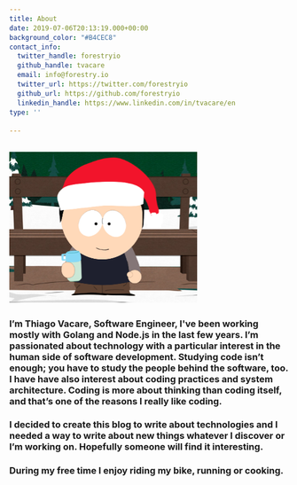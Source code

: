 ```yaml
---
title: About
date: 2019-07-06T20:13:19.000+00:00
background_color: "#B4CEC8"
contact_info:
  twitter_handle: forestryio
  github_handle: tvacare
  email: info@forestry.io
  twitter_url: https://twitter.com/forestryio
  github_url: https://github.com/forestryio
  linkedin_handle: https://www.linkedin.com/in/tvacare/en
type: ''

---
```

## ![Me on Christmas.](/images/me.png "Me")

### I’m Thiago Vacare, Software Engineer, I've been working mostly with Golang and Node.js in the last few years. I’m passionated about technology with a particular interest in the human side of software development. Studying code isn’t enough; you have to study the people behind the software, too. I have have also interest about coding practices and system architecture. Coding is more about thinking than coding itself, and that’s one of the reasons I really like coding.

### I decided to create this blog to write about technologies and I needed a way to write about new things whatever I discover or I’m working on. Hopefully someone will find it interesting.

### During my free time I enjoy riding my bike, running or cooking.